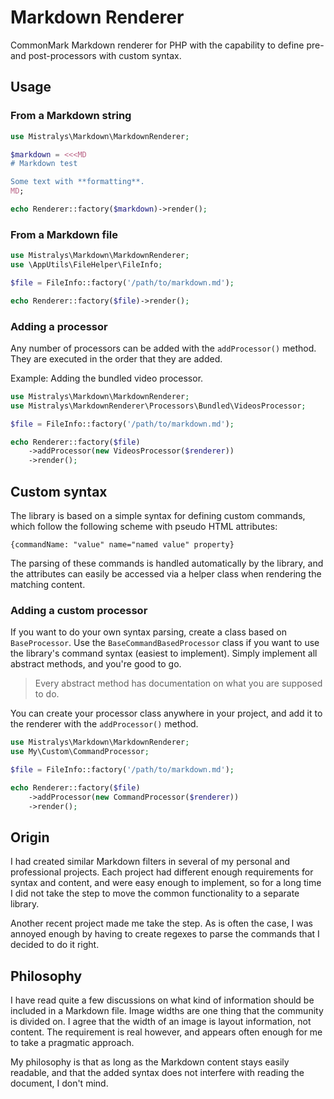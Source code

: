 # Markdown Renderer

CommonMark Markdown renderer for PHP with the capability to define
pre- and post-processors with custom syntax.

## Usage

### From a Markdown string

```php
use Mistralys\Markdown\MarkdownRenderer;

$markdown = <<<MD
# Markdown test

Some text with **formatting**.
MD;

echo Renderer::factory($markdown)->render();
```

### From a Markdown file

```php
use Mistralys\Markdown\MarkdownRenderer;
use \AppUtils\FileHelper\FileInfo;

$file = FileInfo::factory('/path/to/markdown.md');

echo Renderer::factory($file)->render();
```

### Adding a processor

Any number of processors can be added with the `addProcessor()` 
method. They are executed in the order that they are added.

Example: Adding the bundled video processor.

```php
use Mistralys\Markdown\MarkdownRenderer;
use Mistralys\MarkdownRenderer\Processors\Bundled\VideosProcessor;

$file = FileInfo::factory('/path/to/markdown.md');

echo Renderer::factory($file)
    ->addProcessor(new VideosProcessor($renderer))
    ->render();
```

## Custom syntax

The library is based on a simple syntax for defining custom commands,
which follow the following scheme with pseudo HTML attributes:

```
{commandName: "value" name="named value" property}
```

The parsing of these commands is handled automatically by the library,
and the attributes can easily be accessed via a helper class when rendering
the matching content.

### Adding a custom processor

If you want to do your own syntax parsing, create a class based on
`BaseProcessor`. Use the `BaseCommandBasedProcessor` class if you want
to use the library's command syntax (easiest to implement). Simply
implement all abstract methods, and you're good to go.

> Every abstract method has documentation on what you are supposed to do.

You can create your processor class anywhere in your project, and add
it to the renderer with the `addProcessor()` method.

```php
use Mistralys\Markdown\MarkdownRenderer;
use My\Custom\CommandProcessor;

$file = FileInfo::factory('/path/to/markdown.md');

echo Renderer::factory($file)
    ->addProcessor(new CommandProcessor($renderer))
    ->render();
```

## Origin

I had created similar Markdown filters in several of my personal and
professional projects. Each project had different enough requirements
for syntax and content, and were easy enough to implement, so for a
long time I did not take the step to move the common functionality to
a separate library.

Another recent project made me take the step. As is often the case, I 
was annoyed enough by having to create regexes to parse the commands
that I decided to do it right.

## Philosophy

I have read quite a few discussions on what kind of information should
be included in a Markdown file. Image widths are one thing that the 
community is divided on. I agree that the width of an image is layout
information, not content. The requirement is real however, and appears
often enough for me to take a pragmatic approach.

My philosophy is that as long as the Markdown content stays easily 
readable, and that the added syntax does not interfere with reading
the document, I don't mind.
